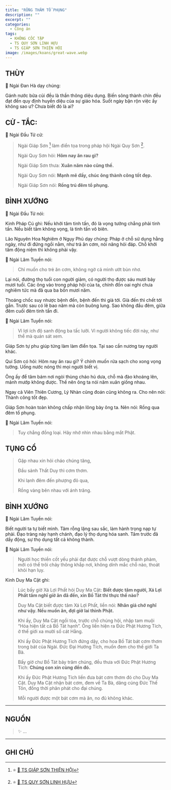 ```yaml
---
title: "RỒNG THĂM TỔ PHỤNG"
description: ""
excerpt: ""
categories:
  - Công án
tags:
  - KHÔNG CỐC TẬP
  - TS QUY SƠN LINH HỰU
  - TS GIÁP SƠN THIỆN HỘI
image: /images/koans/great-wave.webp
---
```


## THÙY

📢 Ngài Đan Hà dạy chúng:

Gánh nước bửa củi đều là thần thông diệu dụng. 
Biến sông thành chín đều đạt đến quy định huyền diệu của sự giáo hóa. 
Suốt ngày bận rộn việc ấy không sao ư? Chưa biết đó là ai?

## CỬ - TẮC:

📢 Ngài Đầu Tử cử:

> Ngài Giáp Sơn [^2] làm điển tọa trong pháp hội Ngài Quy Sơn [^1].
>
> Ngài Quy Sơn hỏi: **Hôm nay ăn rau gì?**
> 
> Ngài Giáp Sơn thưa: **Xuân năm nào cũng thế.**
> 
> Ngài Quy Sơn nói: **Mạnh mẽ đấy, chúc ông thành công tốt đẹp.**
> 
> Ngài Giáp Sơn nói: **Rồng trú đêm tổ phụng.**

## BÌNH XƯỚNG

📢 Ngài Đầu Tử nói:

Kinh Pháp Cú ghi: Nếu khởi tâm tinh tấn, đó là vọng tưởng chẳng phải tinh tấn. Nếu biết tâm không vọng, là tinh tấn vô biên.

Lão Nguyên Hoa Nghiêm ở Ngụy Phủ dạy chúng: Pháp ở chỗ sử dụng hằng ngày, như đi đứng ngồi nằm, như trả ăn cơm, nói năng hỏi đáp. Chỗ khởi tâm động niệm thì không phải vậy.

📢 Ngài Lâm Tuyền nói: 

> Chỉ muốn cho trẻ ăn cơm, không ngờ cả mình ướt bùn nhơ.

Lại nói, đường thọ tuổi con người giảm, có người thọ được sáu mươi bảy mươi tuổi. Các ông vào trong pháp hội của ta, chính đốn oai nghi chưa nghiêm tức mà đã qua ba bốn mươi năm. 

Thoáng chốc suy nhược bệnh đến, bệnh đến thì già tới. Già đến thì chết tới gần. Trước sau có lẽ bao năm mà còn buông lung. Sao không đầu đêm, giữa đêm cuối đêm tinh tấn đi.

📢 Ngài Lâm Tuyền nói: 

> Vì lợi ích độ sanh động ba tấc lưỡi. Vì người không tiếc đời này, như thể mà quán sát xem.

Giáp Sơn tự phu giúp từng làm làm điển tọa. Tại sao cần nương tay người khác.

Qui Sơn có hỏi: Hôm nay ăn rau gì? Ý chính muốn rửa sạch cho xong vọng tưởng. Uống nước nóng thì mọi người biết vị. 

Ông ấy để tâm bám nơi ngòi thùng cháo hủ dưa, chỗ mà đào khoáng lên, mảnh mướp không được. Thế nên ông ta nói năm xuân giống nhau. 

Ngay cả Viên Thiên Cương, Lý Nhàn cũng đoán cũng không ra. Cho nên nói: Thành công tốt đẹp.

Giáp Sơn hoàn toàn không chấp nhận lông bày ông ta. Nên nói: Rồng qua đêm tổ phụng.

📢 Ngài Lâm Tuyền nói: 

> Tuy chẳng đồng loại. Hãy nhớ nhìn nhau bằng mắt Phật.

## TỤNG CỔ

> Gặp nhau xin hỏi cháo chúng tăng,
> 
> Đầu sảnh Thất Duy thì cơm thơm.
> 
> Khi lạnh đêm đến phượng đỏ qua,
> 
> Rồng vàng bên nhau với ánh trăng.

## BÌNH XƯỚNG

📢 Ngài Lâm Tuyền nói:

Biết người ta tự biết mình. Tâm rỗng lặng sau sắc, làm hành trọng nạp tự phải. Đạo tràng này hạnh chánh, đạo lý thọ dụng hóa sanh.
Tâm trước đã dấy động, sự thọ dụng tất cả không thành.

📢 Ngài Lâm Tuyền nói: 

> Người học thiền cốt yếu phải đạt được chỗ vượt dòng thánh phàm, mới có thể trôi chảy thông khắp nơi, không dính mắc chỗ nào, thoát khỏi hạn lụy.

Kinh Duy Ma Cật ghi: 

> Lúc bấy giờ Xá Lợi Phất hỏi Duy Ma Cật: **Biết được tâm người, Xá Lợi Phất tâm nghĩ giờ ăn đã đến, xin Bồ Tát thí thực thế nào?**
>
> Duy Ma Cật biết được tâm Xá Lợi Phất, liền nói: **Nhân giả chớ nghĩ như vậy. Nếu muốn ăn, đợi giờ lai thỉnh Phật.**
>
> Khi ấy, Duy Ma Cật ngồi tòa, trước chỗ chúng hội, nhập tam muội “Hóa hiện tất cả Bồ Tát hạnh”. 
> Ông liền hiện ra Đức Phật Hương Tích, ở thế giới xa mười số cát Hằng.
>
> Khi ấy Đức Phật Hương Tích đứng dậy, cho hoa Bồ Tát bát cơm thơm trong bát của Ngài. Đức Đại Hướng Tích, muốn đem cho thế giới Ta Bà.
>
> Bấy giờ chư Bồ Tát bảy trăm chúng, đều thưa với Đức Phật Hương Tích: **Chúng con xin cùng đến đó.**
>
> Khi ấy Đức Phật Hương Tích liền đưa bát cơm thơm đó cho Duy Ma Cật. Duy Ma Cật nhận bát cơm, đem về Ta Bà, dâng cúng Đức Thế Tôn, đồng thời phân phát cho đại chúng.
>
> Mỗi người được một bát cơm mà ăn, no đủ không khác.

<hr class="blog-rule" />

## NGUỒN

> ✨ ...

<hr class="blog-rule" />

## GHI CHÚ

[^1]: ⭐️ <a href="/masters/Guishan-Lingyou" target="_blank">🔗 TS QUY SƠN LINH HỰU</a>

[^2]: ⭐️ <a href="/masters/Jiashan-Shanhui" target="_blank">🔗 TS GIÁP SƠN THIỆN HỘI</a>


